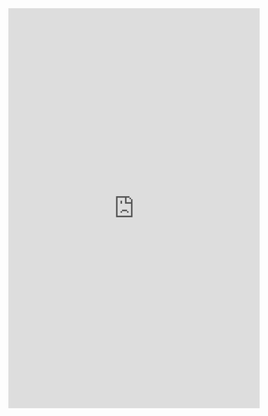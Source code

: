 <iframe width="100%" height="800px" frameborder="0" src="https://swimlane.github.io/ng2d3/"></iframe>

